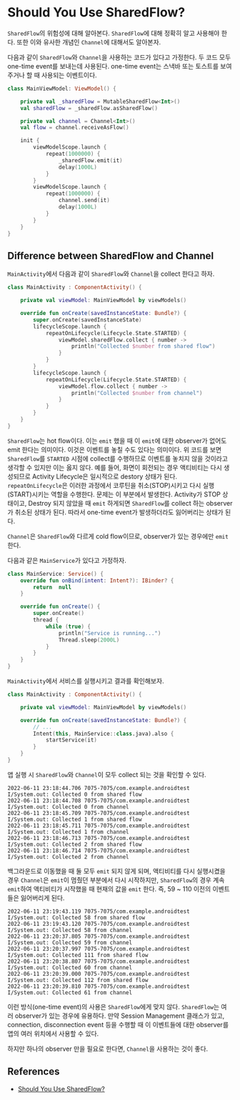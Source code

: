 # Should You Use SharedFlow?

`SharedFlow`의 위험성에 대해 알아본다. `SharedFlow`에 대해 정확히 알고 사용해야 한다. 또한 이와 유사한 개념인 `Channel`에 대해서도 알아본자.

다음과 같이 `SharedFlow`와 `Channel`을 사용하는 코드가 있다고 가정한다. 두 코드 모두 one-time event를 보내는데 사용된다. one-time event는 스낵바 또는 토스트를 보여주거나 할 때 사용되는 이벤트이다.

```kotlin
class MainViewModel: ViewModel() {

    private val _sharedFlow = MutableSharedFlow<Int>()
    val sharedFlow = _sharedFlow.asSharedFlow()

    private val channel = Channel<Int>()
    val flow = channel.receiveAsFlow()

    init {
        viewModelScope.launch {
            repeat(1000000) {
                _sharedFlow.emit(it)
                delay(1000L)
            }
        }
        viewModelScope.launch {
            repeat(1000000) {
                channel.send(it)
                delay(1000L)
            }
        }
    }
}
```

## Difference between SharedFlow and Channel 

`MainActivity`에서 다음과 같이 `SharedFlow`와 `Channel`을 collect 한다고 하자.

```kotlin
class MainActivity : ComponentActivity() {

    private val viewModel: MainViewModel by viewModels()

    override fun onCreate(savedInstanceState: Bundle?) {
        super.onCreate(savedInstanceState)
        lifecycleScope.launch {
            repeatOnLifecycle(Lifecycle.State.STARTED) {
                viewModel.sharedFlow.collect { number ->
                    println("Collected $number from shared flow")
                }
            }
        }
        lifecycleScope.launch {
            repeatOnLifecycle(Lifecycle.State.STARTED) {
                viewModel.flow.collect { number ->
                    println("Collected $number from channel")
                }
            }
        }
    }
}
```

`SharedFlow`는 hot flow이다. 이는 `emit` 했을 때 이 `emit`에 대한 observer가 없어도 emit 한다는 의미이다. 이것은 이벤트를 놓칠 수도 있다는 의미이다. 위 코드를 보면 `SharedFlow`를 `STARTED` 시점에 collect를 수행하므로 이벤트를 놓치지 않을 것이라고 생각할 수 있지만 이는 옳지 않다. 예를 들어, 화면이 회전되는 경우 액티비티는 다시 생성되므로 Activity Lifecycle은 일시적으로 destory 상태가 된다. `repeatOnLifecycle`은 이러한 과정에서 코루틴을 취소(STOP)시키고 다시 실행(START)시키는 역할을 수행한다. 문제는 이 부분에서 발생한다. Activity가 STOP 상태이고, Destroy 되지 않았을 때 `emit` 하게되면 `SharedFlow`를 collect 하는 observer가 취소된 상태가 된다. 따라서 one-time event가 발생하더라도 잃어버리는 상태가 된다.

`Channel`은 `SharedFlow`와 다르게 cold flow이므로, observer가 있는 경우에만 `emit`한다.

다음과 같은 `MainService`가 있다고 가정하자.

```kotlin
class MainService: Service() {
    override fun onBind(intent: Intent?): IBinder? {
        return  null
    }

    override fun onCreate() {
        super.onCreate()
        thread {
            while (true) {
                println("Service is running...")
                Thread.sleep(2000L)
            }
        }
    }
}
```

`MainActivity`에서 서비스를 실행시키고 결과를 확인해보자.

```kotlin
class MainActivity : ComponentActivity() {

    private val viewModel: MainViewModel by viewModels()

    override fun onCreate(savedInstanceState: Bundle?) {
        // ...
        Intent(this, MainService::class.java).also {
            startService(it)
        }
    }
}
```

앱 실행 시 `SharedFlow`와 `Channel`이 모두 collect 되는 것을 확인할 수 있다.

```
2022-06-11 23:18:44.706 7075-7075/com.example.androidtest I/System.out: Collected 0 from shared flow
2022-06-11 23:18:44.708 7075-7075/com.example.androidtest I/System.out: Collected 0 from channel
2022-06-11 23:18:45.709 7075-7075/com.example.androidtest I/System.out: Collected 1 from shared flow
2022-06-11 23:18:45.711 7075-7075/com.example.androidtest I/System.out: Collected 1 from channel
2022-06-11 23:18:46.713 7075-7075/com.example.androidtest I/System.out: Collected 2 from shared flow
2022-06-11 23:18:46.714 7075-7075/com.example.androidtest I/System.out: Collected 2 from channel
```

백그라운드로 이동했을 때 둘 모두 `emit` 되지 않게 되며, 액티비티를 다시 실행시켰을 경우 `Channel`은 `emit`이 멈췄던 부분에서 다시 시작하지만, `SharedFlow`의 경우 계속 `emit`하여 액티비티가 시작했을 때 현재의 값을 `emit` 한다. 즉, 59 ~ 110 이전의 이벤트들은 잃어버리게 된다.  

```
2022-06-11 23:19:43.119 7075-7075/com.example.androidtest I/System.out: Collected 58 from shared flow
2022-06-11 23:19:43.120 7075-7075/com.example.androidtest I/System.out: Collected 58 from channel
2022-06-11 23:20:37.805 7075-7075/com.example.androidtest I/System.out: Collected 59 from channel
2022-06-11 23:20:37.997 7075-7075/com.example.androidtest I/System.out: Collected 111 from shared flow
2022-06-11 23:20:38.807 7075-7075/com.example.androidtest I/System.out: Collected 60 from channel
2022-06-11 23:20:39.000 7075-7075/com.example.androidtest I/System.out: Collected 112 from shared flow
2022-06-11 23:20:39.810 7075-7075/com.example.androidtest I/System.out: Collected 61 from channel
```

이런 방식(one-time event)의 사용은 `SharedFlow`에게 맞지 않다. `SharedFlow`는 여러 observer가 있는 경우에 유용하다. 만약 Session Management 클래스가 있고, connection, disconnection event 등을 수행할 때 이 이벤트들에 대한 observer를 앱의 여러 위치에서 사용할 수 있다.

하지만 하나의 observer 만을 필요로 한다면, `Channel`을 사용하는 것이 좋다. 

## References

* [Should You Use SharedFlow?](https://www.youtube.com/watch?v=QNrNKPKe5oc)
